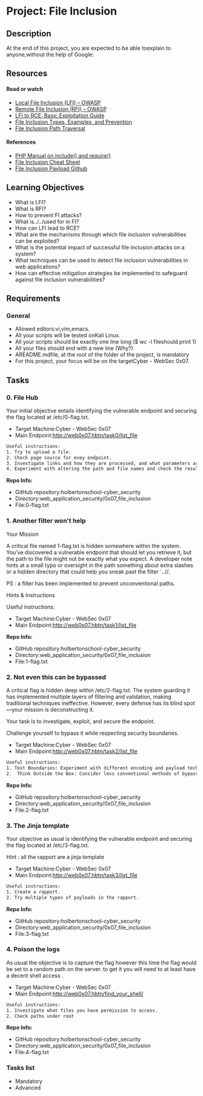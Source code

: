 # Project: File Inclusion

## Description

At the end of this project, you are expected to be able toexplain to anyone,without the help of Google:

## Resources

#### Read or watch

* [Local File Inclusion (LFI) – OWASP](/rltoken/Jo-oWJ4OTJ558e9KRpRJfg)
* [Remote File Inclusion (RFI) – OWASP](/rltoken/D5ZZtnV2YpXGQCkKcZqelg)
* [LFI to RCE: Basic Exploitation Guide](/rltoken/wghsBdA0992jpWUBy5_yOQ)
* [File Inclusion Types, Examples, and Prevention](/rltoken/M3vOpIpqErPRLUtohINb0Q)
* [File Inclusion Path Traversal](/rltoken/Npf1OZ_k2aGnVq_N4macyw)

#### References

* [PHP Manual on include() and require()](/rltoken/6MOpxcDYuz4vJLngsYfoVQ)
* [File Inclusion Cheat Sheet](/rltoken/zlrMkYHW0yKUrjxBaUFHxg)
* [File Inclusion Payload Github](https://github.com/carlospolop/Auto_Wordlists/blob/main/wordlists/file_inclusion_linux.txt)


## Learning Objectives

* What is LFI?
* What is RFI?
* How to prevent FI attacks?
* What is../../used for in FI?
* How can LFI lead to RCE?
* What are the mechanisms through which file inclusion vulnerabilities can be exploited?
* What is the potential impact of successful file inclusion attacks on a system?
* What techniques can be used to detect file inclusion vulnerabilities in web applications?
* How can effective mitigation strategies be implemented to safeguard against file inclusion vulnerabilities?


## Requirements

### General

* Allowed editors:vi,vim,emacs.
* All your scripts will be tested onKali Linux.
* All your scripts should be exactly one line long ($ wc -l fileshould print 1)
* All your files should end with a new line (Why?)
* AREADME.mdfile, at the root of the folder of the project, is mandatory
* For this project, your focus will be on the targetCyber - WebSec 0x07.


## Tasks

### 0. File Hub

Your initial objective entails identifying the vulnerable endpoint and securing the flag located at /etc/0-flag.txt.

* Target Machine:Cyber - WebSec 0x07
* Main Endpoint:http://web0x07.hbtn/task0/list_file

```bash
Useful instructions:
1. Try to upload a file.
2. Check page source for evey endpoint.
3. Investigate links and how they are processed, and what parameters are accepted.
4. Experiment with altering the path and file names and check the result.
```

**Repo Info:**
* GitHub repository:holbertonschool-cyber_security
* Directory:web_application_security/0x07_file_inclusion
* File:0-flag.txt

### 1. Another filter won't help

Your Mission

A critical file named 1-flag.txt is hidden somewhere within the system. You’ve discovered a vulnerable endpoint that should let you retrieve it, but the path to the file might not be exactly what you expect. A developer note hints at a small typo or oversight in the path something about extra slashes or a hidden directory that could help you sneak past the filter `..//.

PS : a filter has been implemented to prevent unconventional paths.

Hints & Instructions

Useful instructions:

* Target Machine:Cyber - WebSec 0x07
* Main Endpoint:http://web0x07.hbtn/task1/list_file

**Repo Info:**
* GitHub repository:holbertonschool-cyber_security
* Directory:web_application_security/0x07_file_inclusion
* File:1-flag.txt

### 2. Not even this can be bypassed

A critical flag is hidden deep within /etc/2-flag.txt. The system guarding it has implemented multiple layers of filtering and validation, making traditional techniques ineffective. However, every defense has its blind spot—your mission is deconstructing it.

Your task is to investigate, exploit, and secure the endpoint.

Challenge yourself to bypass it while respecting security boundaries.

* Target Machine:Cyber - WebSec 0x07
* Main Endpoint:http://web0x07.hbtn/task2/list_file

```bash
Useful instructions:
1. Test Boundaries: Experiment with different encoding and payload techniques to understand how inputs are processed.
2.  Think Outside the Box: Consider less conventional methods of bypassing security filters.
```

**Repo Info:**
* GitHub repository:holbertonschool-cyber_security
* Directory:web_application_security/0x07_file_inclusion
* File:2-flag.txt

### 3. The Jinja template

Your objective as usual is identifying the vulnerable endpoint and securing the flag located at /etc/3-flag.txt.

Hint : all the rapport are a jinja template

* Target Machine:Cyber - WebSec 0x07
* Main Endpoint:http://web0x07.hbtn/task3/list_file

```bash
Useful instructions:
1. Create a rapport.
2. Try multiple types of payloads in the rapport.
```

**Repo Info:**
* GitHub repository:holbertonschool-cyber_security
* Directory:web_application_security/0x07_file_inclusion
* File:3-flag.txt

### 4. Poison the logs

As usual the objective is to capture the flag however this time the flag would be set to a random path on the server.
to get it you will need to at least have a decent shell access .

* Target Machine:Cyber - WebSec 0x07
* Main Endpoint:http://web0x07.hbtn/find_your_shell/

```bash
Useful instructions:
1. Investigate what files you have permission to access.
2. Check paths under root
```

**Repo Info:**
* GitHub repository:holbertonschool-cyber_security
* Directory:web_application_security/0x07_file_inclusion
* File:4-flag.txt

### Tasks list

* Mandatory
* Advanced


